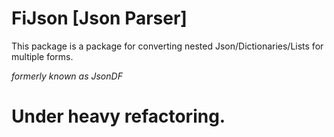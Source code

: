 # FiJson [Json Parser]

This package is a package for converting nested Json/Dictionaries/Lists for multiple forms.

 _formerly known as JsonDF_ 

# Under heavy refactoring.